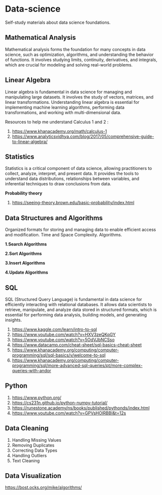 # Data-science
Self-study materials about data science foundations.

## Mathematical Analysis ##

Mathematical analysis forms the foundation for many concepts in data science, such as optimization, algorithms, and understanding the behavior of functions. It involves studying limits, continuity, derivatives, and integrals, which are crucial for modeling and solving real-world problems.

## Linear Algebra ##

Linear algebra is fundamental in data science for managing and manipulating large datasets. It involves the study of vectors, matrices, and linear transformations. Understanding linear algebra is essential for implementing machine learning algorithms, performing data transformations, and working with multi-dimensional data.

Resources to help me understand Calculus 1 and 2 : 

1. https://www.khanacademy.org/math/calculus-1
2. https://www.analyticsvidhya.com/blog/2017/05/comprehensive-guide-to-linear-algebra/ 


## Statistics ##

Statistics is a critical component of data science, allowing practitioners to collect, analyze, interpret, and present data. It provides the tools to understand data distributions, relationships between variables, and inferential techniques to draw conclusions from data.

**Probability theory**

1. https://seeing-theory.brown.edu/basic-probability/index.html

## Data Structures and Algorithms ##

Organized formats for storing and managing data to enable efficient access and modification. Time and Space Complexity. Algorithms.

**1.Search Algorithms**

**2.Sort Algorithms**

**3.Insert Algorithms**

**4.Update Algorithms**

## SQL ##

SQL (Structured Query Language) is fundamental in data science for efficiently interacting with relational databases. It allows data scientists to retrieve, manipulate, and analyze data stored in structured formats, which is essential for performing data analysis, building models, and generating insights.

1. https://www.kaggle.com/learn/intro-to-sql
2. https://www.youtube.com/watch?v=HXV3zeQKqGY
3. https://www.youtube.com/watch?v=5OdVJbNCSso
4. https://www.datacamp.com/cheat-sheet/sql-basics-cheat-sheet
5. https://www.khanacademy.org/computing/computer-programming/sql/sql-basics/v/welcome-to-sql
6. https://www.khanacademy.org/computing/computer-programming/sql/more-advanced-sql-queries/pt/more-complex-queries-with-andor

## Python ##

1. https://www.python.org/
2. https://cs231n.github.io/python-numpy-tutorial/
3. https://runestone.academy/ns/books/published/pythonds/index.html
4. https://www.youtube.com/watch?v=GPVsHOlRBBI&t=12s

## Data Cleaning ##

1. Handling Missing Values
2. Removing Duplicates
3. Correcting Data Types
4. Handling Outliers
5. Text Cleaning

## Data Visualization ##

https://bost.ocks.org/mike/algorithms/


